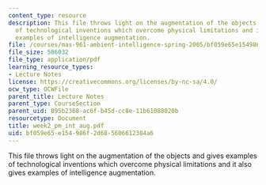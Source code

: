 ```yaml
---
content_type: resource
description: This file throws light on the augmentation of the objects and gives examples
  of technological inventions which overcome physical limitations and it also gives
  examples of intelligence augmentation.
file: /courses/mas-961-ambient-intelligence-spring-2005/bf059e65e154986f2d685606612384a6_week2_pm_int_aug.pdf
file_size: 586032
file_type: application/pdf
learning_resource_types:
- Lecture Notes
license: https://creativecommons.org/licenses/by-nc-sa/4.0/
ocw_type: OCWFile
parent_title: Lecture Notes
parent_type: CourseSection
parent_uid: 895b2368-ac6f-b45d-cc8e-11b61088020b
resourcetype: Document
title: week2_pm_int_aug.pdf
uid: bf059e65-e154-986f-2d68-5606612384a6
---
```

This file throws light on the augmentation of the objects and gives examples of technological inventions which overcome physical limitations and it also gives examples of intelligence augmentation.